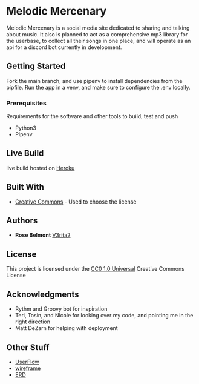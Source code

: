 # Melodic Mercenary

Melodic Mercenary is a social media site dedicated to sharing and talking about music. It also is planned to act as a comprehensive mp3 library for the userbase, to collect all their songs in one place, and will operate as an api for a discord bot currently in development.

## Getting Started

Fork the main branch, and use pipenv to install dependencies from the pipfile. Run the app in a venv, and make sure to configure the .env locally.

### Prerequisites

Requirements for the software and other tools to build, test and push 
- Python3
- Pipenv

## Live Build

live build hosted on [Heroku](https://infinite-ridge-47014.herokuapp.com/)

## Built With

  - [Creative Commons](https://creativecommons.org/) - Used to choose
    the license

## Authors

  - **Rose Belmont** 
    [V3rita2](https://github.com/V3rita2)

## License

This project is licensed under the [CC0 1.0 Universal](LICENSE.md)
Creative Commons License

## Acknowledgments

  - Rythm and Groovy bot for inspiration
  - Teri, Tosin, and Nicole for looking over my code, and pointing me in the right direction
  - Matt DeZarn for helping with deployment

## Other Stuff

  - [UserFlow](https://drive.google.com/file/d/1WMafMH2rSblrl2Yrh8QNR2FdPGK_vdBA/view?usp=sharing)
  - [wireframe](https://www.figma.com/file/dlEamfudNXTJWwiCCB2hDC/Django-fett?node-id=2%3A114)
  - [ERD](https://drive.google.com/file/d/1pcLV3MykCJPvItYYDIDb90iLQQx25tH8/view?usp=sharing)

